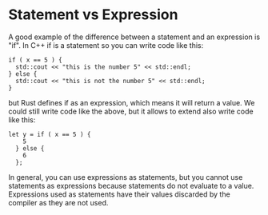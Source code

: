 # Statement vs Expression

A good example of the difference between a statement and an expression is "if".  In C++ if is a statement so you can write code like this:

```
if ( x == 5 ) {
  std::cout << "this is the number 5" << std::endl;
} else {
  std::cout << "this is not the number 5" << std::endl;
}
```

but Rust defines if as an expression, which means it will return a value.  We could still write code like the above, but it allows to 
extend also write code like this:

```
let y = if ( x == 5 ) {
    5
  } else {
    6
  };
```

In general, you can use expressions as statements, but you cannot use statements as expressions because statements do not evaluate to a value.  Expressions used as statements have their values discarded by the compiler as they are not used.
  

